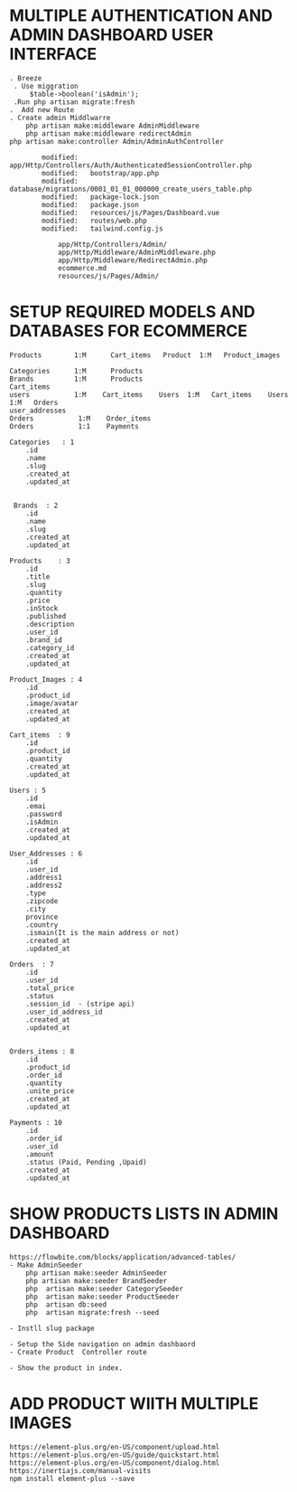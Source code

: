 # MULTIPLE AUTHENTICATION AND ADMIN DASHBOARD  USER INTERFACE
    . Breeze
     . Use miggration
         $table->boolean('isAdmin');
     .Run php artisan migrate:fresh    
    .  Add new Route
    . Create admin Middlwarre
        php artisan make:middleware AdminMiddleware
        php artisan make:middleware redirectAdmin
    php artisan make:controller Admin/AdminAuthController
        
            modified:   app/Http/Controllers/Auth/AuthenticatedSessionController.php
            modified:   bootstrap/app.php
            modified:   database/migrations/0001_01_01_000000_create_users_table.php
            modified:   package-lock.json
            modified:   package.json
            modified:   resources/js/Pages/Dashboard.vue
            modified:   routes/web.php
            modified:   tailwind.config.js

                app/Http/Controllers/Admin/
                app/Http/Middleware/AdminMiddleware.php
                app/Http/Middleware/RedirectAdmin.php
                ecommerce.md
                resources/js/Pages/Admin/

# SETUP REQUIRED MODELS AND DATABASES FOR ECOMMERCE

    Products        1:M      Cart_items   Product  1:M   Product_images  
    
    Categories      1:M      Products   
    Brands          1:M      Products  
    Cart_items      
    users           1:M    Cart_items    Users  1:M   Cart_items    Users  1:M   Orders
    user_addresses
    Orders           1:M    Order_items
    Orders           1:1    Payments

    Categories   : 1
        .id
        .name
        .slug
        .created_at
        .updated_at


     Brands  : 2
        .id
        .name
        .slug
        .created_at
        .updated_at

    Products    : 3
        .id
        .title
        .slug
        .quantity
        .price
        .inStock
        .published
        .description
        .user_id
        .brand_id
        .category_id
        .created_at
        .updated_at
    
    Product_Images : 4
        .id
        .product_id
        .image/avatar
        .created_at
        .updated_at
    
    Cart_items  : 9
        .id
        .product_id
        .quantity
        .created_at
        .updated_at     
    
    Users : 5
        .id
        .emai
        .password
        .isAdmin
        .created_at
        .updated_at 

    User_Addresses : 6
        .id
        .user_id
        .address1
        .address2
        .type
        .zipcode
        .city
        province
        .country
        .ismain(It is the main address or not)
        .created_at
        .updated_at

    Orders  : 7
        .id
        .user_id
        .total_price
        .status
        .session_id  - (stripe api)
        .user_id_address_id
        .created_at
        .updated_at


    Orders_items : 8
        .id
        .product_id
        .order_id
        .quantity
        .unite_price
        .created_at
        .updated_at 

    Payments : 10
        .id
        .order_id
        .user_id
        .amount
        .status (Paid, Pending ,Upaid)
        .created_at
        .updated_at 

# SHOW PRODUCTS LISTS IN ADMIN DASHBOARD
    https://flowbite.com/blocks/application/advanced-tables/
    - Make AdminSeeder
        php artisan make:seeder AdminSeeder
        php artisan make:seeder BrandSeeder
        php  artisan make:seeder CategorySeeder
        php  artisan make:seeder ProductSeeder
        php  artisan db:seed 
        php  artisan migrate:fresh --seed 

    - Instll slug package

    - Setup the Side navigation on admin dashbaord
    - Create Product  Controller route

    - Show the product in index.
        
# ADD PRODUCT WIITH MULTIPLE IMAGES
    https://element-plus.org/en-US/component/upload.html
    https://element-plus.org/en-US/guide/quickstart.html
    https://element-plus.org/en-US/component/dialog.html
    https://inertiajs.com/manual-visits
    npm install element-plus --save











